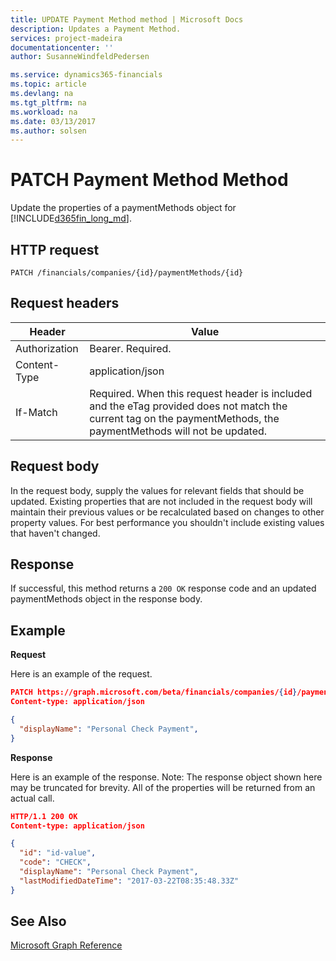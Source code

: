 ```yaml
---
title: UPDATE Payment Method method | Microsoft Docs
description: Updates a Payment Method.
services: project-madeira
documentationcenter: ''
author: SusanneWindfeldPedersen

ms.service: dynamics365-financials
ms.topic: article
ms.devlang: na
ms.tgt_pltfrm: na
ms.workload: na
ms.date: 03/13/2017
ms.author: solsen
---
```


# PATCH Payment Method Method
Update the properties of a paymentMethods object for [!INCLUDE[d365fin_long_md](../dynamics-nav/includes/d365fin_long_md.md)].

## HTTP request
```
PATCH /financials/companies/{id}/paymentMethods/{id}
```

## Request headers
|Header|Value|
|------|-----|
|Authorization |Bearer. Required.|
|Content-Type  |application/json|
|If-Match      |Required. When this request header is included and the eTag provided does not match the current tag on the paymentMethods, the paymentMethods will not be updated. |

## Request body
In the request body, supply the values for relevant fields that should be updated. Existing properties that are not included in the request body will maintain their previous values or be recalculated based on changes to other property values. For best performance you shouldn't include existing values that haven't changed.

## Response
If successful, this method returns a ```200 OK``` response code and an updated paymentMethods object in the response body.

## Example

**Request**

Here is an example of the request.
```json
PATCH https://graph.microsoft.com/beta/financials/companies/{id}/paymentMethods{id}
Content-type: application/json

{
  "displayName": "Personal Check Payment",
}
```

**Response**

Here is an example of the response. Note: The response object shown here may be truncated for brevity. All of the properties will be returned from an actual call.

```json
HTTP/1.1 200 OK
Content-type: application/json

{
  "id": "id-value",
  "code": "CHECK",
  "displayName": "Personal Check Payment",
  "lastModifiedDateTime": "2017-03-22T08:35:48.33Z"
}
```


## See Also
[Microsoft Graph Reference](../api/dynamics_graph_reference.md)  